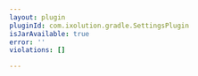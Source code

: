 ```yaml
---
layout: plugin
pluginId: com.ixolution.gradle.SettingsPlugin
isJarAvailable: true
error: ''
violations: []

---
```

